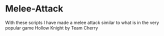 # Melee-Attack
With these scripts I have made a melee attack similar to what is in the very popular game Hollow Knight by Team Cherry
